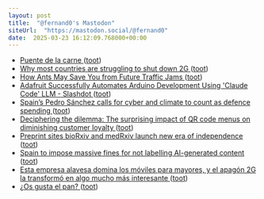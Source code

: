 ```yaml
---
layout: post
title:  "@fernand0's Mastodon"
siteUrl:  "https://mastodon.social/@fernand0"
date:  2025-03-23 16:12:09.768000+00:00
---
```

*  [Puente de la carne ](https://www.flickr.com/photos/fernand0/54374724896) ([toot](https://mastodon.social/@fernand0/114212623467388137))
*  [Why most countries are struggling to shut down 2G ](https://restofworld.org/2025/shutting-down-2g-networks-phones-obsolete) ([toot](https://mastodon.social/@fernand0/114212602058788960))
*  [How Ants May Save You from Future Traffic Jams ](https://www.scientificamerican.com/article/how-ants-may-save-you-from-future-traffic-jams) ([toot](https://mastodon.social/@fernand0/114212513910948052))
*  [Adafruit Successfully Automates Arduino Development Using 'Claude Code' LLM - Slashdot ](https://hardware.slashdot.org/story/25/03/10/0054257/adafruit-successfully-automates-arduino-development-using-claude-code-ll) ([toot](https://mastodon.social/@fernand0/114211763098012596))
*  [Spain’s Pedro Sánchez calls for cyber and climate to count as defence spending ](https://www.ft.com/content/7f18888b-fa02-444c-807d-da79d38bc18) ([toot](https://mastodon.social/@fernand0/114211569885510496))
*  [Deciphering the dilemma: The surprising impact of QR code menus on diminishing customer loyalty   ](https://www.sciencedirect.com/science/article/abs/pii/S1447677024001190) ([toot](https://mastodon.social/@fernand0/114211235730262828))
*  [Preprint sites bioRxiv and medRxiv launch new era of independence ](https://www.nature.com/articles/d41586-025-00762-) ([toot](https://mastodon.social/@fernand0/114211059517194435))
*  [Spain to impose massive fines for not labelling AI-generated content   ](https://www.reuters.com/technology/artificial-intelligence/spain-impose-massive-fines-not-labelling-ai-generated-content-2025-03-11/) ([toot](https://mastodon.social/@fernand0/114209329808331309))
*  [Esta empresa alavesa domina los móviles para mayores, y el apagón 2G la transformó en algo mucho más interesante ](https://www.xataka.com/empresas-y-economia/esta-empresa-alavesa-domina-moviles-para-mayores-apagon-2g-transformo-algo-mucho-interesant) ([toot](https://mastodon.social/@fernand0/114207580562531211))
*  [¿Os gusta el pan? ](https://avecesunafoto.wordpress.com/2025/03/22/os-gusta-el-pan) ([toot](https://mastodon.social/@fernand0/114207404440622071))
